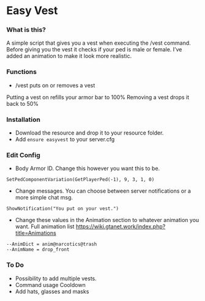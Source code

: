 # Easy Vest

### What is this?
A simple script that gives you a vest when executing the /vest command. Before giving you the vest it checks if your ped is male or female. I’ve added an animation to make it look more realistic.

### Functions
- /vest puts on or removes a vest

Putting a vest on refills your armor bar to 100%
Removing a vest drops it back to 50%

### Installation
- Download the resource and drop it to your resource folder.
- Add ``ensure easyvest`` to your server.cfg

### Edit Config
- Body Armor ID. Change this however you want this to be.
```
SetPedComponentVariation(GetPlayerPed(-1), 9, 3, 1, 0)
```
-  Change messages. You can choose between server notifications or a more simple chat msg.
```
ShowNotification("You put on your vest.")
```
- Change these values in the Animation section to whatever animation you want. Full animation list https://wiki.gtanet.work/index.php?title=Animations
```
--AnimDict = anim@narcotics@trash
--AnimName = drop_front
```
### To Do
- Possibility to add multiple vests.
- Command usage Cooldown
- Add hats, glasses and masks
